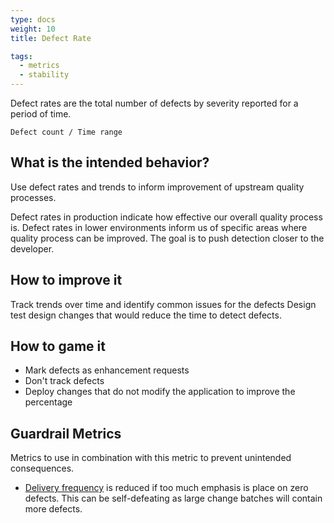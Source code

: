 ```yaml
---
type: docs
weight: 10
title: Defect Rate

tags:
  - metrics
  - stability
---
```


Defect rates are the total number of defects by severity reported for a period of time.

`Defect count / Time range`

## What is the intended behavior?

Use defect rates and trends to inform improvement of upstream quality processes.

Defect rates in production indicate how effective our overall quality process is. Defect rates in lower environments inform us of
specific areas where quality process can be improved. The goal is to push detection closer to the developer.

## How to improve it

Track trends over time and identify common issues for the defects Design test design changes that would reduce the time
to detect defects.

## How to game it

- Mark defects as enhancement requests
- Don't track defects
- Deploy changes that do not modify the application to improve the percentage

## Guardrail Metrics

Metrics to use in combination with this metric to prevent unintended consequences.

- [Delivery frequency](/en/metrics/release-frequency) is reduced if too much emphasis is place on zero defects. This can be
  self-defeating as large change batches will contain more defects.
